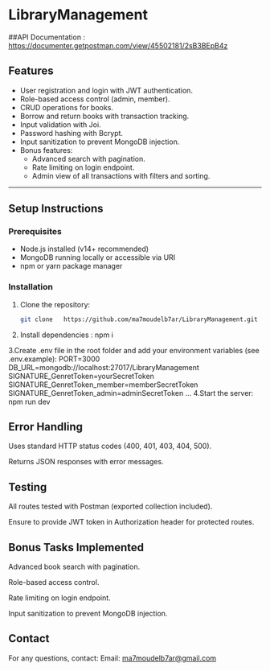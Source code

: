 # LibraryManagement

##API Documentation : https://documenter.getpostman.com/view/45502181/2sB3BEpB4z

## Features
- User registration and login with JWT authentication.
- Role-based access control (admin, member).
- CRUD operations for books.
- Borrow and return books with transaction tracking.
- Input validation with Joi.
- Password hashing with Bcrypt.
- Input sanitization to prevent MongoDB injection.
- Bonus features:
  - Advanced search with pagination.
  - Rate limiting on login endpoint.
  - Admin view of all transactions with filters and sorting.

---

## Setup Instructions

### Prerequisites
- Node.js installed (v14+ recommended)
- MongoDB running locally or accessible via URI
- npm or yarn package manager

### Installation

1. Clone the repository:
   ```bash
   git clone   https://github.com/ma7moudelb7ar/LibraryManagement.git

2. Install dependencies : npm i

3.Create .env file in the root folder and add your environment variables (see .env.example):
PORT=3000
DB_URL=mongodb://localhost:27017/LibraryManagement
SIGNATURE_GenretToken=yourSecretToken
SIGNATURE_GenretToken_member=memberSecretToken
SIGNATURE_GenretToken_admin=adminSecretToken
...
4.Start the server: npm run dev
## Error Handling
Uses standard HTTP status codes (400, 401, 403, 404, 500).

Returns JSON responses with error messages.

## Testing
All routes tested with Postman (exported collection included).

Ensure to provide JWT token in Authorization header for protected routes.

## Bonus Tasks Implemented
Advanced book search with pagination.

Role-based access control.

Rate limiting on login endpoint.

Input sanitization to prevent MongoDB injection.

## Contact
For any questions, contact:
Email: ma7moudelb7ar@gmail.com

